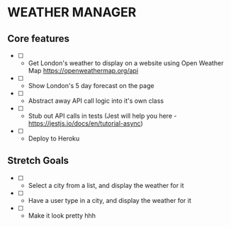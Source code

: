 # WEATHER MANAGER

## Core features

- [ ] - Get London's weather to display on a website using Open Weather Map https://openweathermap.org/api
- [ ] - Show London's 5 day forecast on the page
- [ ] - Abstract away API call logic into it's own class
- [ ] - Stub out API calls in tests (Jest will help you here - https://jestjs.io/docs/en/tutorial-async)
- [ ] - Deploy to Heroku

## Stretch Goals

- [ ] - Select a city from a list, and display the weather for it
- [ ] - Have a user type in a city, and display the weather for it
- [ ] - Make it look pretty
hhh
